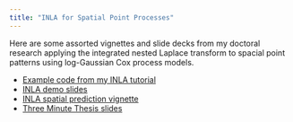 ```yaml
---
title: "INLA for Spatial Point Processes"
---
```



Here are some assorted vignettes and slide decks from my doctoral research
applying the integrated nested Laplace transform to spacial point patterns
using log-Gaussian Cox process models.

- [Example code from my INLA tutorial](https://github.com/kflagg/jas-inla-review)
- [INLA demo slides](../manuscript2/presentations/inlademo.html)
- [INLA spatial prediction vignette](../manuscript2/vignettes/prediction.html)
- [Three Minute Thesis slides](../flagg-3min.html)

